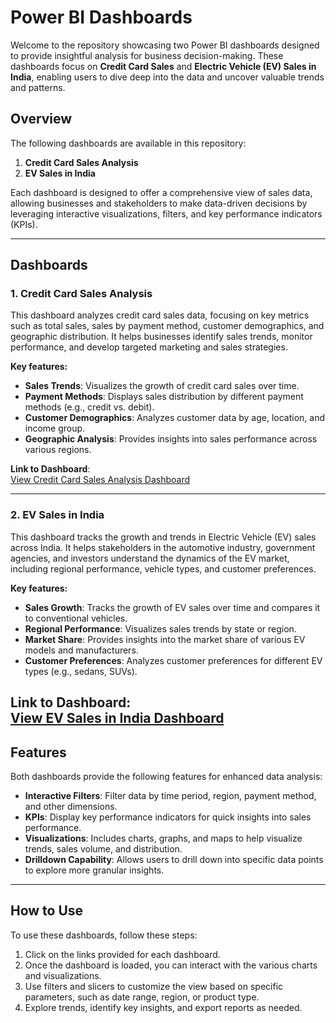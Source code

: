 # Power BI Dashboards

Welcome to the repository showcasing two Power BI dashboards designed to provide insightful analysis for business decision-making. These dashboards focus on **Credit Card Sales** and **Electric Vehicle (EV) Sales in India**, enabling users to dive deep into the data and uncover valuable trends and patterns.

## Overview

The following dashboards are available in this repository:

1. **Credit Card Sales Analysis**
2. **EV Sales in India**

Each dashboard is designed to offer a comprehensive view of sales data, allowing businesses and stakeholders to make data-driven decisions by leveraging interactive visualizations, filters, and key performance indicators (KPIs).

---

## Dashboards

### **1. Credit Card Sales Analysis**  
This dashboard analyzes credit card sales data, focusing on key metrics such as total sales, sales by payment method, customer demographics, and geographic distribution. It helps businesses identify sales trends, monitor performance, and develop targeted marketing and sales strategies.

**Key features:**
- **Sales Trends**: Visualizes the growth of credit card sales over time.
- **Payment Methods**: Displays sales distribution by different payment methods (e.g., credit vs. debit).
- **Customer Demographics**: Analyzes customer data by age, location, and income group.
- **Geographic Analysis**: Provides insights into sales performance across various regions.

**Link to Dashboard**:  
[View Credit Card Sales Analysis Dashboard](https://app.powerbi.com/groups/me/reports/8c3d66b2-427b-40ac-b989-d1291ac7c7e1/249c4b0ec64ebddd4526?experience=power-bi)

---

### **2. EV Sales in India**  
This dashboard tracks the growth and trends in Electric Vehicle (EV) sales across India. It helps stakeholders in the automotive industry, government agencies, and investors understand the dynamics of the EV market, including regional performance, vehicle types, and customer preferences.

**Key features:**
- **Sales Growth**: Tracks the growth of EV sales over time and compares it to conventional vehicles.
- **Regional Performance**: Visualizes sales trends by state or region.
- **Market Share**: Provides insights into the market share of various EV models and manufacturers.
- **Customer Preferences**: Analyzes customer preferences for different EV types (e.g., sedans, SUVs).

**Link to Dashboard**:  
[View EV Sales in India Dashboard](https://app.powerbi.com/groups/me/reports/239bbfbc-89eb-4bcc-87a3-1e6235f02da2/ffe925d4cf0ac82cfa81?experience=power-bi)
---

## Features

Both dashboards provide the following features for enhanced data analysis:
- **Interactive Filters**: Filter data by time period, region, payment method, and other dimensions.
- **KPIs**: Display key performance indicators for quick insights into sales performance.
- **Visualizations**: Includes charts, graphs, and maps to help visualize trends, sales volume, and distribution.
- **Drilldown Capability**: Allows users to drill down into specific data points to explore more granular insights.

---

## How to Use

To use these dashboards, follow these steps:
1. Click on the links provided for each dashboard.
2. Once the dashboard is loaded, you can interact with the various charts and visualizations.
3. Use filters and slicers to customize the view based on specific parameters, such as date range, region, or product type.
4. Explore trends, identify key insights, and export reports as needed.

